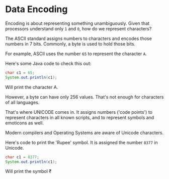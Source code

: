 # Data Encoding

Encoding is about representing something unambiguously.
Given that processors understand only `1` and `0`,
how do we represent characters?

The ASCII standard assigns numbers to characters
and encodes those numbers in 7 bits.
Commonly, a byte is used to hold those bits.

For example, ASCII uses the number `65` to represent the character `A`.

Here's some Java code to check this out:

```java
char c1 = 65;
System.out.println(c1);
```

Will print the character A.

However, a byte can have only 256 values.
That's not enough for characters of all languages.

That's where UNICODE comes in.
It assigns numbers ('code points') to represent characters
in all known scripts, and to represent symbols and emoticons as well.

Modern compilers and Operating Systems are aware of Unicode characters.

Here's code to print the 'Rupee' symbol. It is assigned the number `8377` in Unicode.

```java
char c1 = 8377;
System.out.println(c1);
```

Will print the symbol &#8377;

